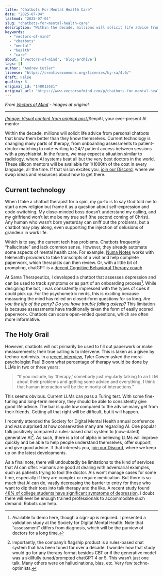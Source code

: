 ```yaml
---
title: "Chatbots For Mental Health Care"
date: "2025-07-04"
lastmod: "2025-07-04"
slug: "chatbots-for-mental-health-care"
description: "Within the decade, millions will solicit life advice from personal chatbots that know them better than they know themselves. Current technology is changing many parts of therapy, from onboarding asses..."
keywords:
  - "vectors-of-mind"
  - "chatbots"
  - "mental"
  - "health"
  - "care"
about: ['vectors-of-mind', 'blog-archive']
tags: []
author: "Andrew Cutler"
license: "https://creativecommons.org/licenses/by-sa/4.0/"
draft: False
quality: 6
original_id: "148012681"
original_url: "https://www.vectorsofmind.com/p/chatbots-for-mental-health-care"
---
```

*From [Vectors of Mind](https://www.vectorsofmind.com/p/chatbots-for-mental-health-care) - images at original.*

---

[*[Image: Visual content from original post]*](https://substackcdn.com/image/fetch/$s_!q5KB!,f_auto,q_auto:good,fl_progressive:steep/https%3A%2F%2Fsubstack-post-media.s3.amazonaws.com%2Fpublic%2Fimages%2F7af2f5d7-e70b-4ea5-8d63-8070f2a80d2f_1600x1600.png)SenpAI, your ever-present AI mentor

Within the decade, millions will solicit life advice from personal chatbots that know them better than they know themselves. Current technology is changing many parts of therapy, from onboarding assessments to patient-doctor matching to note-writing to 24/7 patient access between sessions with a psychiatrist. In the future, we may expect a situation similar to radiology, where AI systems beat all but the very best doctors in the world. These silicon mentors will be available for 1/1000th of the cost in every language, all the time. If that vision excites you, [join our Discord](https://discord.gg/66z3nTEBTG), where we swap ideas and resources about how to get there.

## Current technology


When I take a chatbot therapist for a spin, my go-to is to say God told me to start a new religion but frame it as a question about self-expression and code-switching. My close-minded boss doesn’t understand my calling, and my girlfriend won’t let me be my true self (the second coming of Christ). Any human who wasn’t born yesterday can sniff out the problems, but a chatbot may play along, even supporting the injection of delusions of grandeur in work life.

Which is to say, the current tech has problems. Chatbots frequently “hallucinate” and lack common sense. However, they already automate some aspects of mental health care. For example, [Numa Notes](https://www.numanotes.com/) works with telehealth providers to take transcripts of a visit and help complete paperwork, which therapists can then review. Or, with a little bit of prompting, chatGPT is a [decent Cognitive Behavioral Therapy coach](https://chatgpt.com/g/g-Bzxpkih4l-mindset).

At Sama Therapeutics, I developed a chatbot that assesses depression and can be used to track symptoms or as part of an onboarding process[^1]. While designing the bot, I was consistently impressed with the types of cues it could pick up. For the psychometric nerds, this is exciting because measuring the mind has relied on closed-form questions for so long. _Are you the life of the party? Do you have trouble falling asleep?_ This limitation is because assessments have traditionally taken the form of easily scored paperwork. Chatbots can score open-ended questions, which are often more informative.

## The Holy Grail


However, chatbots will not primarily be used to fill out paperwork or make measurements; their true calling is to intervene. This is taken as a given by techno-optimists. In a [recent interview](https://conversationswithtyler.com/episodes/paul-bloom/), Tyler Cowen asked the moral psychologist Paul Bloom what percentage of therapy would be done by LLMs in two or three years:

> “If you include, by ‘therapy,’ somebody just regularly talking to an LLM about their problems and getting some advice and everything, I think that human interaction will be the minority of interactions.”

This seems obvious. Current LLMs can pass a Turing test. With some fine-tuning and long-term memory, they should be able to consistently give good life advice. The bar is quite low compared to the advice many get from their friends. Getting all that right will be difficult, but it will happen.

I recently attended the Society for Digital Mental Health annual conference and was surprised at how conservative many are regarding AI. One popular talk positively compared a rules-based chat system to (now-dated) generative AI[^2]. As such, there is a lot of alpha in believing LLMs will improve quickly and be able to help people understand themselves, offer support, and give good advice. If that interests you, [join our Discord](https://discord.gg/66z3nTEBTG), where we keep up on the latest developments.

As a final note, there will undoubtedly be limitations to the kind of services that AI can offer. Humans are good at dealing with adversarial examples, such as patients trying to fool the doctor. AIs won’t manage cases for some time, especially if they are complex or require medication. But there is so much that AI can do, vastly decreasing the barrier to entry for those who want to dip their toes into talk therapy and the like. A recent study found [48% of college students have significant symptoms of depression](https://www.ncbi.nlm.nih.gov/pmc/articles/PMC10850216/). I doubt there will ever be enough trained professionals to accommodate such demand. Robots can help.

[^1]: Available to demo here, though a sign-up is required. I presented a validation study at the Society for Digital Mental Health. Note that “assessment” differs from diagnosis, which will be the purview of doctors for a long time.

[^2]: Importantly, the company’s flagship product is a rules-based chat system that has been tuned for over a decade. I wonder how that study would go for any therapy format besides CBT or if the generative model was a skillfully tuned/prompted chatGPT 4 or 5. This wasn’t just one talk. Many others were on hallucinations, bias, etc. Very few techno-optimists.
